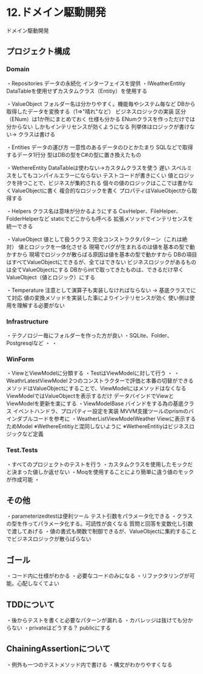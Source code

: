 # 12.ドメイン駆動開発
ドメイン駆動開発

## プロジェクト構成
### Domain
・Repositories
  データの永続化
  インターフェイスを提供
  ・IWeatherEntitiy
    DataTableを使用せずカスタムクラス（Entitiy）を使用する

・ValueObject
  フォルダー名は分かりやすく。機能毎やシステム毎など
  DBから取得したデータを変換する（1=>"晴れ"など）
  ビジネスロジックの実装
  区分（ENum）は1か所にまとめておく 仕様も分かる
  ENumクラスを作っただけでは分からない
  しかもインテリセンスが効くようになる
  列挙体はロジックが書けない→ クラスは書ける


・Entities
  データの運び方
  一意性のあるデータのひとかたまり
  SQLなどで取得するデータ1行分
  型はDBの型をC#の型に置き換えたもの

  ・WethereEntity
    DataTableは使わない→カスタムクラスを使う
      遅い
      スペルミスをしてもコンパイルエラーにならない
      テストコードが書きにくい
    値とロジックを持つことで、ビジネスが集約される
    個々の値のロジックはここでは書かなくValueObjectに書く
    複合的なロジックを書く
    プロパティはValueObjectから取得する

・Helpers
  クラス名は意味が分かるようにする
  CsvHelper、FileHelper、FolderHelperなど
  staticでどこからも呼べる
  拡張メソッドでインテリセンスを統一できる



・ValueObject
  値として扱うクラス
  完全コンストラクタパターン（これは絶対）
  値とロジックを一体化させる
  現場でバグが生まれるのは値を基本の型で動かすから
  現場でロジックが散らばる原因は値を基本の型で動かすから
  DBの項目はすべてValueObjectにできるが、全てはできない
  ビジネスロジックがあるものは全てValueObjectにする
  DBからintで取ってきたものは、できるだけ早くValueObject（値とロジック）にする

  ・Temperature
    注意として演算子も実装しなければならない → 基底クラスでにて対応
    値の変換メソッドを実装した事によりインテリセンスが効く
    使い側は使用を理解する必要がない


### Infrastructure
・テクノロジー毎にフォルダーを作った方が良い
・SQLite、Folder、Postgresqlなど
・
・


### WinForm
・ViewとViewModelに分類する
・TestはViewModelに対して行う
・
  ・WeathrLatestViewModel
    2つのコンストラクターで評価と本番の切替ができる
    メソッドはValueObjectにすることで、ViewModelにはメソッドはなくなる
    ViewModelではValueObjectを表示するだけ
    データバインドでViewとViewModelを更新を楽にする
  ・ViewModelBase
    バインドをする為の基底クラス
    イベントハンドラ、プロパティー設定を実装
    MVVM支援ツールのprismのバインダブルコードを参考に
  ・WeatherListViewModelWeather
    Viewに表示するためModel
    ※WethereEntitiyと混同しないように
    ※WethereEntitiyはビジネスロジックなど定義



### Test.Tests
・すべてのプロジェクトのテストを行う
・カスタムクラスを使用したモックだと決まった値しか返せない
・Moqを使用することにより簡単に違う値のモックが作成可能
・



## その他
・parameterizedtestは便利ツール
  テスト引数をパラメータ化できる
・クラスの型を作ってパラメータ化する。可読性が良くなる
  質問と回答を変数化し引数で渡してあげる
・値の書式も関数で制御できるが、ValueObjectに集約することでビジネスロジックが散らばらない


## ゴール
・コード内に仕様がわかる
・必要なコードのみになる
・リファクタリングが可能。心配しなくてよい

## TDDについて
・後からテストを書くと必要なパターンが漏れる
・カバレッジは抜けても分からない
・privateはどうする？
  publicにする

## ChainingAssertionについて
・例外も一つのテストメソッド内で書ける
・構文がわかりやすくなる



